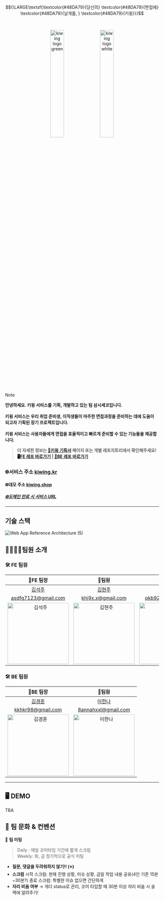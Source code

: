 $${\LARGE\textsf{\textcolor{#48DA79}{당신의}  \textcolor{#48DA79}{면접에}  \textcolor{#48DA79}{날개를, }  \textcolor{#48DA79}{키윙}}}$$


<br />
<p align="center">
<img alt="kiwing logo green" src="https://github.com/Team-kiwing/Team-3seco-kiwing-fe/assets/90549862/b3afcb62-eb76-4e17-9ccb-5fb7e72c32cb" data-canonical-src="https://github.com/Team-kiwing/Team-3seco-kiwing-fe/assets/90549862/b3afcb62-eb76-4e17-9ccb-5fb7e72c32cb" width="30%" height="30%" /> &nbsp; <img alt="kiwing logo white" src="https://github.com/Team-kiwing/Team-3seco-kiwing-fe/assets/90549862/65fa1986-24c3-4246-ac1d-8f7b6b80bfff" data-canonical-src="https://github.com/Team-kiwing/Team-3seco-kiwing-fe/assets/90549862/65fa1986-24c3-4246-ac1d-8f7b6b80bfff" width="30%" height="30%" />
</p>

> [!NOTE]
> **안녕하세요. 키윙 서비스를 기획, 개발하고 있는 팀 삼시세코입니다.**<br /><br />
> **키윙 서비스는 우리 취업 준비생, 이직생들이 마주한 면접과정을 준비하는 데에 도움이 되고자 기획된 장기 프로젝트입니다.** <br /><br />
> **키윙 서비스는 사용자들에게 면접을 효율적이고 빠르게 준비할 수 있는 기능들을 제공합니다.**

> **더 자세한 정보는 [📄키윙 기획서](https://prgrms.notion.site/2794be1a25474d5a8ce0bed8b3191539?pvs=4) 페이지 또는 개별 레포지토리에서 확인해주세요!** <br />
> **[🖥️FE 레포 바로가기](https://github.com/Team-kiwing/Team-3seco-kiwing-fe) | [💾BE 레포 바로가기](https://github.com/Team-kiwing/Team-3seco-kiwing-be)**

### 🌐서비스 주소 [kiwing.kr](https://www.kiwing.kr/)
#### 🌐데모 주소 [kiwing.shop](https://kiwing.shop/) 

##### [🌐도메인 만료 시 서비스 URL](https://kiwing.vercel.app/)

---

## 기술 스택
![Web App Reference Architecture (5)](https://github.com/Team-kiwing/.github/assets/90549862/a94aba5b-7077-4c81-a0cb-0b61f57e6e3d)


## 👨‍👩‍👦‍👦팀원 소개
### 🛠️ FE 팀원
| **🚀FE 팀장** | **🚀팀원** | **🚀팀원** | **🚀팀원** |
| :-: | :-: | :-: | :-: |
| [김석주](https://github.com/ksjdev) | [김현주](https://github.com/kim-hyunjoo) | [박경빈](https://github.com/pkb9239) | [안재현](https://github.com/JaeHyunGround) |
| asdfg7123@gmail.com | khj9x.x@gmail.com | pkb9239@gmail.com | gothddlek2603@gmail.com |
| <img src="https://avatars.githubusercontent.com/u/90549862?v=4" width="200" alt="김석주" /> | <img src="https://avatars.githubusercontent.com/u/78135416?v=4" width="200" alt="김현주" /> | <img src="https://avatars.githubusercontent.com/u/81172451?v=4" width="200" alt="박경빈" /> | <img src="https://avatars.githubusercontent.com/u/97944429?v=4" width="200" alt="안재현" /> |

### 🛠️ BE 팀원
| **🚀BE 팀장** | **🚀팀원** |
| :-: | :-: |
| [김경훈](https://github.com/KarmaPol) | [이한나](https://github.com/annahxxl) |
| kkhkr98@gmail.com | 8annahxxl@gmail.com |
| <img src="https://avatars.githubusercontent.com/u/86098663?v=4" width="200" alt="김경훈" /> | <img src="https://avatars.githubusercontent.com/u/76666857?v=4" width="200" alt="이한나" /> |

---

## 🖥️ DEMO
TBA

## 🔔 팀 문화 & 컨벤션

📃 **팀 미팅**
> Daily : 매일 코어타임 기간에 짧게 스크림<br />
Weekly: 화, 금 정기적으로 공식 미팅

- **질문, 댓글을 두려워하지 않기!! (⭐️)**
- **스크럼**
    시작 스크럼: 현재 진행 상황, 이슈 상황, 금일 작업 내용 공유(4인 기준 15분 ~30분?)
    종료 스크럼: 특별한 이슈 없으면 간단하게
- **자리 비움 여부** → 게더 status로 관리, 코어 타임할 때 30분 이상 자리 비움 시 슬랙에 알려주기!


